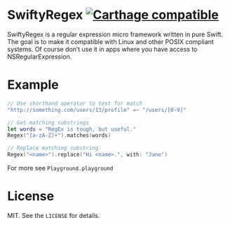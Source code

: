 # SwiftyRegex [![Carthage compatible](https://img.shields.io/badge/Carthage-compatible-4BC51D.svg?style=flat)](https://github.com/Carthage/Carthage)

SwiftyRegex is a regular expression micro framework written in pure Swift. The goal is to make it compatible with Linux and other POSIX compliant systems. Of course don’t use it in apps where you have access to NSRegularExpression.

# Example

```swift
// Use shorthand operator to test for match
"http://something.com/users/13/profile" =~ "/users/[0-9]"

// Get matching substrings
let words = "RegEx is tough, but useful."
Regex("[a-zA-Z]+").matches(words)

// Replace matching substring
Regex("<name>").replace("Hi <name>.", with: "Jane")
```

For more see `Playground.playground`

# License

MIT. See the `LICENSE` for details.
